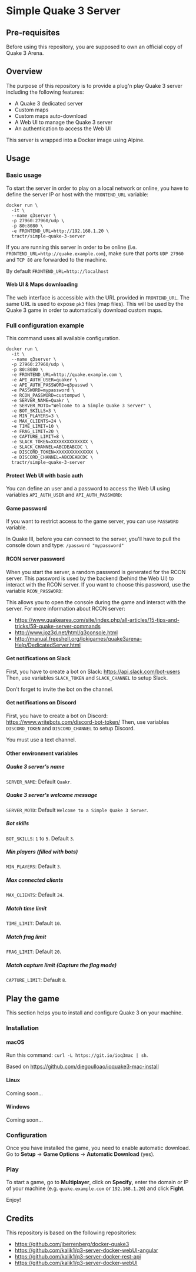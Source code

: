# Simple Quake 3 Server

## Pre-requisites

Before using this repository, you are supposed to own an official copy of Quake 3 Arena.

## Overview

The purpose of this repository is to provide a plug'n play Quake 3 server including the following features:

- A Quake 3 dedicated server
- Custom maps
- Custom maps auto-download
- A Web UI to manage the Quake 3 server
- An authentication to access the Web UI

This server is wrapped into a Docker image using Alpine.

## Usage

### Basic usage

To start the server in order to play on a local network or online, you have to define the server IP or host with the `FRONTEND_URL` variable:

```shell script
docker run \
  -it \
  --name q3server \
  -p 27960:27960/udp \
  -p 80:8080 \
  -e FRONTEND_URL=http://192.168.1.20 \
  tractr/simple-quake-3-server
```

If you are running this server in order to be online (i.e. `FRONTEND_URL=http://quake.example.com`), make sure that ports `UDP 27960` and `TCP 80` are forwarded to the machine.

By default `FRONTEND_URL=http://localhost`

#### Web UI & Maps downloading

The web interface is accessible with the URL provided in `FRONTEND_URL`.
The same URL is used to expose `pk3` files (map files). This will be used by the Quake 3 game in order to automatically download custom maps.

### Full configuration example

This command uses all available configuration.

```shell script
docker run \
  -it \
  --name q3server \
  -p 27960:27960/udp \
  -p 80:8080 \
  -e FRONTEND_URL=http://quake.example.com \
  -e API_AUTH_USER=quaker \
  -e API_AUTH_PASSWORD=q3passwd \
  -e PASSWORD=mypassword \
  -e RCON_PASSWORD=custompwd \
  -e SERVER_NAME=Quakr \
  -e SERVER_MOTD="Welcome to a Simple Quake 3 Server" \
  -e BOT_SKILLS=3 \
  -e MIN_PLAYERS=3 \
  -e MAX_CLIENTS=24 \
  -e TIME_LIMIT=10 \
  -e FRAG_LIMIT=20 \
  -e CAPTURE_LIMIT=8 \
  -e SLACK_TOKEN=XXXXXXXXXXXXXX \
  -e SLACK_CHANNEL=ABCDEABCDC \
  -e DISCORD_TOKEN=XXXXXXXXXXXXXX \
  -e DISCORD_CHANNEL=ABCDEABCDC \
  tractr/simple-quake-3-server
```

#### Protect Web UI with basic auth

You can define an user and a password to access the Web UI using variables `API_AUTH_USER` and `API_AUTH_PASSWORD`:

#### Game password

If you want to restrict access to the game server, you can use `PASSWORD` variable.

In Quake III, before you can connect to the server, you'll have to pull the console down and type: `/password "mypassword"`

#### RCON server password

When you start the server, a random password is generated for the RCON server.
This password is used by the backend (behind the Web UI) to interact with the RCON server.
If you want to choose this password, use the variable `RCON_PASSWORD`:

This allows you to open the console during the game and interact with the server.
For more information about RCON server:

- https://www.quakearea.com/site/index.php/all-articles/15-tips-and-tricks/59-quake-server-commands
- http://www.joz3d.net/html/q3console.html
- http://manual.freeshell.org/lokigames/quake3arena-Help/DedicatedServer.html

#### Get notifications on Slack

First, you have to create a bot on Slack: https://api.slack.com/bot-users
Then, use variables `SLACK_TOKEN` and  `SLACK_CHANNEL` to setup Slack.

Don't forget to invite the bot on the channel.

#### Get notifications on Discord

First, you have to create a bot on Discord: https://www.writebots.com/discord-bot-token/
Then, use variables `DISCORD_TOKEN` and  `DISCORD_CHANNEL` to setup Discord.

You must use a text channel.

#### Other environment variables

##### Quake 3 server's name

`SERVER_NAME`: Default `Quakr`.

##### Quake 3 server's welcome message

`SERVER_MOTD`: Default `Welcome to a Simple Quake 3 Server`.

##### Bot skills

`BOT_SKILLS`: `1` to `5`. Default `3`.

##### Min players (filled with bots)

`MIN_PLAYERS`: Default `3`.

##### Max connected clients

`MAX_CLIENTS`: Default `24`.

##### Match time limit

`TIME_LIMIT`: Default `10`.

##### Match frag limit

`FRAG_LIMIT`: Default `20`.

##### Match capture limit (Capture the flag mode)

`CAPTURE_LIMIT`: Default `8`.

## Play the game

This section helps you to install and configure Quake 3 on your machine.

### Installation

#### macOS

Run this command: `curl -L https://git.io/ioq3mac | sh`.

Based on https://github.com/diegoulloao/ioquake3-mac-install

#### Linux

Coming soon...

#### Windows

Coming soon...

### Configuration

Once you have installed the game, you need to enable automatic download.
Go to **Setup** -> **Game Options** -> **Automatic Download** (yes).

### Play

To start a game, go to **Multiplayer**, click on **Specify**, enter the domain or IP of your machine (e.g. `quake.example.com` or `192.168.1.20`) and click **Fight**.

Enjoy!

## Credits

This repository is based on the following repositories:

- https://github.com/jberrenberg/docker-quake3
- https://github.com/kalik1/q3-server-docker-webUI-angular
- https://github.com/kalik1/q3-server-docker-rest-api
- https://github.com/kalik1/q3-server-docker-webUI
